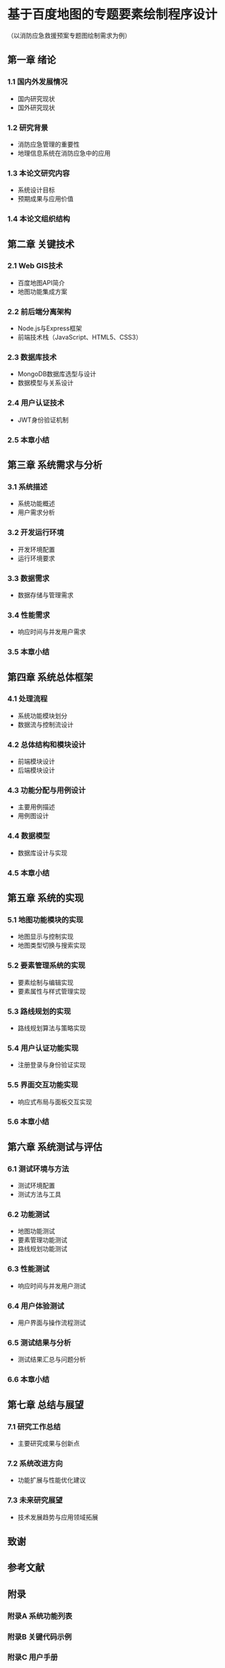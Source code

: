 # 基于百度地图的专题要素绘制程序设计
（以消防应急救援预案专题图绘制需求为例）

## 第一章 绪论
### 1.1 国内外发展情况
- 国内研究现状
- 国外研究现状

### 1.2 研究背景
- 消防应急管理的重要性
- 地理信息系统在消防应急中的应用

### 1.3 本论文研究内容
- 系统设计目标
- 预期成果与应用价值

### 1.4 本论文组织结构

## 第二章 关键技术
### 2.1 Web GIS技术
- 百度地图API简介
- 地图功能集成方案

### 2.2 前后端分离架构
- Node.js与Express框架
- 前端技术栈（JavaScript、HTML5、CSS3）

### 2.3 数据库技术
- MongoDB数据库选型与设计
- 数据模型与关系设计

### 2.4 用户认证技术
- JWT身份验证机制

### 2.5 本章小结

## 第三章 系统需求与分析
### 3.1 系统描述
- 系统功能概述
- 用户需求分析

### 3.2 开发运行环境
- 开发环境配置
- 运行环境要求

### 3.3 数据需求
- 数据存储与管理需求

### 3.4 性能需求
- 响应时间与并发用户需求

### 3.5 本章小结

## 第四章 系统总体框架
### 4.1 处理流程
- 系统功能模块划分
- 数据流与控制流设计

### 4.2 总体结构和模块设计
- 前端模块设计
- 后端模块设计

### 4.3 功能分配与用例设计
- 主要用例描述
- 用例图设计

### 4.4 数据模型
- 数据库设计与实现

### 4.5 本章小结

## 第五章 系统的实现
### 5.1 地图功能模块的实现
- 地图显示与控制实现
- 地图类型切换与搜索实现

### 5.2 要素管理系统的实现
- 要素绘制与编辑实现
- 要素属性与样式管理实现

### 5.3 路线规划的实现
- 路线规划算法与策略实现

### 5.4 用户认证功能实现
- 注册登录与身份验证实现

### 5.5 界面交互功能实现
- 响应式布局与面板交互实现

### 5.6 本章小结

## 第六章 系统测试与评估
### 6.1 测试环境与方法
- 测试环境配置
- 测试方法与工具

### 6.2 功能测试
- 地图功能测试
- 要素管理功能测试
- 路线规划功能测试

### 6.3 性能测试
- 响应时间与并发用户测试

### 6.4 用户体验测试
- 用户界面与操作流程测试

### 6.5 测试结果与分析
- 测试结果汇总与问题分析

### 6.6 本章小结

## 第七章 总结与展望
### 7.1 研究工作总结
- 主要研究成果与创新点

### 7.2 系统改进方向
- 功能扩展与性能优化建议

### 7.3 未来研究展望
- 技术发展趋势与应用领域拓展

## 致谢

## 参考文献

## 附录
### 附录A 系统功能列表
### 附录B 关键代码示例
### 附录C 用户手册